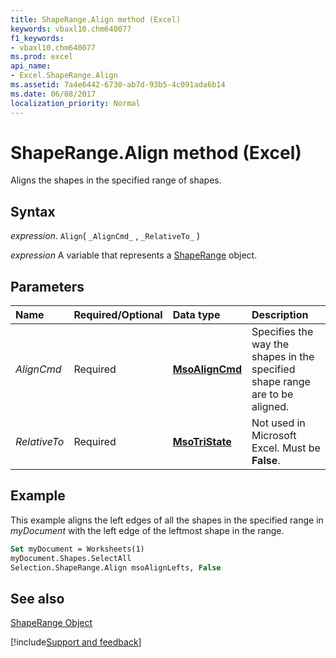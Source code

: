 ```yaml
---
title: ShapeRange.Align method (Excel)
keywords: vbaxl10.chm640077
f1_keywords:
- vbaxl10.chm640077
ms.prod: excel
api_name:
- Excel.ShapeRange.Align
ms.assetid: 7a4e6442-6730-ab7d-93b5-4c091ada6b14
ms.date: 06/08/2017
localization_priority: Normal
---
```



# ShapeRange.Align method (Excel)

Aligns the shapes in the specified range of shapes.


## Syntax

_expression_. `Align`( `_AlignCmd_` , `_RelativeTo_` )

_expression_ A variable that represents a [ShapeRange](Excel.ShapeRange.md) object.


## Parameters



|Name|Required/Optional|Data type|Description|
|:-----|:-----|:-----|:-----|
| _AlignCmd_|Required| **[MsoAlignCmd](Office.MsoAlignCmd.md)**|Specifies the way the shapes in the specified shape range are to be aligned.|
| _RelativeTo_|Required| **[MsoTriState](Office.MsoTriState.md)**|Not used in Microsoft Excel. Must be  **False**.|

## Example

This example aligns the left edges of all the shapes in the specified range in  _myDocument_ with the left edge of the leftmost shape in the range.


```vb
Set myDocument = Worksheets(1) 
myDocument.Shapes.SelectAll 
Selection.ShapeRange.Align msoAlignLefts, False
```


## See also


[ShapeRange Object](Excel.ShapeRange.md)

[!include[Support and feedback](~/includes/feedback-boilerplate.md)]